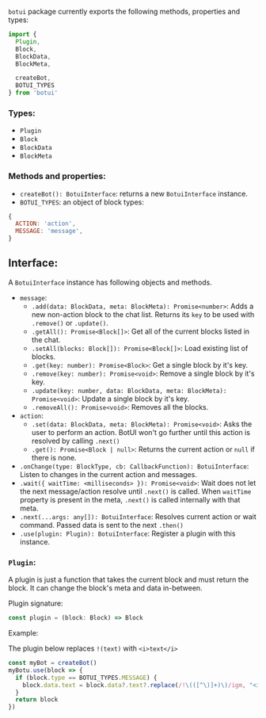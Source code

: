 
`botui` package currently exports the following methods, properties and types:

```js
import {
  Plugin,
  Block,
  BlockData,
  BlockMeta,

  createBot,
  BOTUI_TYPES
} from 'botui'
```

### Types:

- `Plugin`
- `Block`
- `BlockData`
- `BlockMeta`


### Methods and properties:
- `createBot(): BotuiInterface`: returns a new `BotuiInterface` instance.
- `BOTUI_TYPES`: an object of block types:


```js
{
  ACTION: 'action',
  MESSAGE: 'message',
}
```

## Interface:

A `BotuiInterface` instance has following objects and methods.

- `message`:
  - `.add(data: BlockData, meta: BlockMeta): Promise<number>`: Adds a new non-action block to the chat list. Returns its `key` to be used with `.remove()` or `.update()`.
  - `.getAll(): Promise<Block[]>`: Get all of the current blocks listed in the chat.
  - `.setAll(blocks: Block[]): Promise<Block[]>`: Load existing list of blocks.
  - `.get(key: number): Promise<Block>`: Get a single block by it's key.
  - `.remove(key: number): Promise<void>`: Remove a single block by it's key.
  - `.update(key: number, data: BlockData, meta: BlockMeta): Promise<void>`: Update a single block by it's key.
  - `.removeAll(): Promise<void>`: Removes all the blocks.
- `action`:
  - `.set(data: BlockData, meta: BlockMeta): Promise<void>`: Asks the user to perform an action. BotUI won't go further until this action is resolved by calling `.next()`
  - `.get(): Promise<Block | null>`: Returns the current action or `null` if there is none.
- `.onChange(type: BlockType, cb: CallbackFunction): BotuiInterface`: Listen to changes in the current action and messages.
- `.wait({ waitTime: <milliseconds> }): Promise<void>`: Wait does not let the next message/action resolve until `.next()` is called. When `waitTime` property is present in the meta, `.next()` is called internally with that meta.
- `.next(...args: any[]): BotuiInterface`: Resolves current action or wait command. Passed data is sent to the next `.then()`
- `.use(plugin: Plugin): BotuiInterface`: Register a plugin with this instance.


### `Plugin`:
A plugin is just a function that takes the current block and must return the block. It can change the block's meta and data in-between.

Plugin signature:
```js
const plugin = (block: Block) => Block
```
Example:

The plugin below replaces `!(text)` with `<i>text</i>`

```js
const myBot = createBot()
myBotu.use(block => {
  if (block.type == BOTUI_TYPES.MESSAGE) {
    block.data.text = block.data?.text?.replace(/!\(([^\)]+)\)/igm, "<i>$1</i>")
  }
  return block
})
```